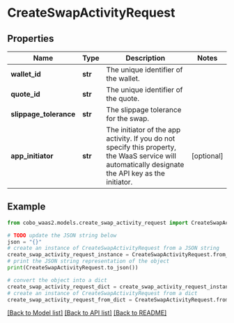 # CreateSwapActivityRequest


## Properties

Name | Type | Description | Notes
------------ | ------------- | ------------- | -------------
**wallet_id** | **str** | The unique identifier of the wallet. | 
**quote_id** | **str** | The unique identifier of the quote. | 
**slippage_tolerance** | **str** | The slippage tolerance for the swap. | 
**app_initiator** | **str** | The initiator of the app activity. If you do not specify this property, the WaaS service will automatically designate the API key as the initiator. | [optional] 

## Example

```python
from cobo_waas2.models.create_swap_activity_request import CreateSwapActivityRequest

# TODO update the JSON string below
json = "{}"
# create an instance of CreateSwapActivityRequest from a JSON string
create_swap_activity_request_instance = CreateSwapActivityRequest.from_json(json)
# print the JSON string representation of the object
print(CreateSwapActivityRequest.to_json())

# convert the object into a dict
create_swap_activity_request_dict = create_swap_activity_request_instance.to_dict()
# create an instance of CreateSwapActivityRequest from a dict
create_swap_activity_request_from_dict = CreateSwapActivityRequest.from_dict(create_swap_activity_request_dict)
```
[[Back to Model list]](../README.md#documentation-for-models) [[Back to API list]](../README.md#documentation-for-api-endpoints) [[Back to README]](../README.md)


